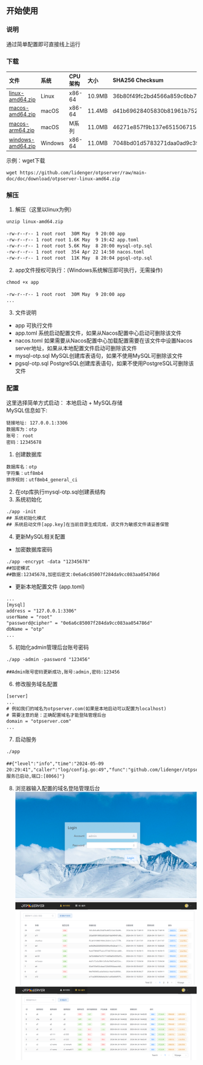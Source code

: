 ## 开始使用

### 说明

通过简单配置即可直接线上运行

### 下载

| 文件                                                | 系统      | CPU架构  | 大小     | SHA256 Checksum                                                  |
|:--------------------------------------------------|:--------|:-------|:-------|:-----------------------------------------------------------------|
| [linux-amd64.zip](download%2Flinux-amd64.zip)     | Linux   | x86-64 | 10.9MB | 36b80f49fc2bd4566a859c6bb7e78bc98066c5ddece91c98182f3c36909bba47 |
| [macos-amd64.zip](download%2Fmacos-amd64.zip)     | macOS   | x86-64 | 11.4MB | d41b69628405830b81961b75226560cfeaca279eb158de0e83fc7bdb01eed801 |
| [macos-arm64.zip](download%2Fmacos-arm64.zip)     | macOS   | M系列    | 11.0MB | 46271e857f9b137e6515067154a3a10846ae9cafd6c0a540cac32f5e45a72e93 |
| [windows-amd64.zip](download%2Fwindows-amd64.zip) | Windows | x86-64 | 11.0MB | 7048bd01d5783271daa0ad9c3957d6a7b1ced209d787204e8089bd5324fe5a5f |

示例：wget下载

``` shell
wget https://github.com/lidenger/otpserver/raw/main-doc/doc/download/otpserver-linux-amd64.zip
```

### 解压

1. 解压（这里以linux为例）

```shell
unzip linux-amd64.zip

-rw-r--r-- 1 root root  30M May  9 20:00 app
-rw-r--r-- 1 root root 1.6K May  9 19:42 app.toml
-rw-r--r-- 1 root root 5.6K May  8 20:00 mysql-otp.sql
-rw-r--r-- 1 root root  354 Apr 22 14:50 nacos.toml
-rw-r--r-- 1 root root  11K May  8 20:04 pgsql-otp.sql
```

2. app文件授权可执行：(Windows系统解压即可执行，无需操作)

```shell
chmod +x app

-rw-r--r-- 1 root root  30M May  9 20:00 app
...
```

3. 文件说明

- app 可执行文件
- app.toml 系统启动配置文件，如果从Nacos配置中心启动可删除该文件
- nacos.toml 如果需要从Nacos配置中心加载配置需要在该文件中设置Nacos server地址，如果从本地配置文件启动可删除该文件
- mysql-otp.sql MySQL创建库表语句，如果不使用MySQL可删除该文件
- pgsql-otp.sql PostgreSQL创建库表语句，如果不使用PostgreSQL可删除该文件

### 配置

这里选择简单方式启动：
本地启动 + MySQL存储
<br>
MySQL信息如下:

```text
链接地址: 127.0.0.1:3306
数据库为：otp
账号： root
密码：12345678
```

1. 创建数据库

```text
数据库名：otp
字符集：utf8mb4
排序规则：utf8mb4_general_ci
```

2. 在otp库执行mysql-otp.sql创建表结构
3. 系统初始化

```shell
./app -init
## 系统初始化模式
## 系统启动文件[app.key]在当前目录生成完成，该文件为敏感文件请妥善保管
```

4. 更新MySQL相关配置

- 加密数据库密码

```shell
./app -encrypt -data "12345678"
##加密模式
##数据:12345678,加密后密文:0e6a6c85007f284da9cc083aa054786d
```

- 更新本地配置文件 (app.toml)

```text
...
[mysql]
address = "127.0.0.1:3306"
userName = "root"
"password@cipher" = "0e6a6c85007f284da9cc083aa054786d"
dbName = "otp"
...
```

5. 初始化admin管理后台账号密码

```shell
./app -admin -password "123456"

##Admin账号密码更新成功,账号:admin,密码:123456
```

6. 修改服务域名配置

```shell
[server]
...
# 例如我们的域名为otpserver.com(如果是本地启动可以配置为localhost)
# 需要注意的是：正确配置域名才能登陆管理后台
domain = "otpserver.com"
...
```

7. 启动服务

```shell
./app

##{"level":"info","time":"2024-05-09 20:29:41","caller":"log/config.go:49","func":"github.com/lidenger/otpserver/config/log.Info","msg":"Http服务已启动,端口:[8066]"}
```

8. 浏览器输入配置的域名登陆管理后台 <br>
   <img src="res/login.png"><br>
   <img src="res/secret.png"> <br>
   <img src="res/server.png">
